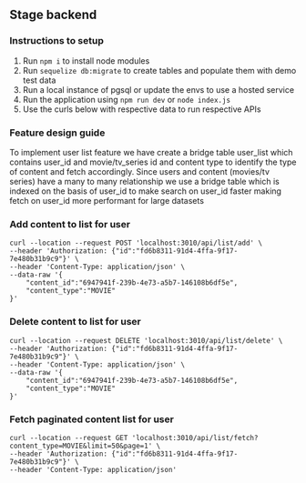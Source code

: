 ## Stage backend

### Instructions to setup

1. Run ```npm i``` to install node modules
2. Run ```sequelize db:migrate``` to create tables and populate them with demo test data
3. Run a local instance of pgsql or update the envs to use a hosted service 
4. Run the application using ```npm run dev``` or ```node index.js```
5. Use the curls below with respective data to run respective APIs


### Feature design guide
To implement user list feature we have create a bridge table user_list which contains user_id and movie/tv_series id and content type to identify the type of content and fetch accordingly.
Since users and content (movies/tv series) have a many to many relationship we use a bridge table which is indexed on the basis of user_id to make search on user_id faster making fetch on user_id more performant for large datasets


### Add content to list for user
```
curl --location --request POST 'localhost:3010/api/list/add' \
--header 'Authorization: {"id":"fd6b8311-91d4-4ffa-9f17-7e480b31b9c9"}' \
--header 'Content-Type: application/json' \
--data-raw '{
    "content_id":"6947941f-239b-4e73-a5b7-146108b6df5e",
    "content_type":"MOVIE"
}'
```

### Delete content to list for user
```
curl --location --request DELETE 'localhost:3010/api/list/delete' \
--header 'Authorization: {"id":"fd6b8311-91d4-4ffa-9f17-7e480b31b9c9"}' \
--header 'Content-Type: application/json' \
--data-raw '{
    "content_id":"6947941f-239b-4e73-a5b7-146108b6df5e",
    "content_type":"MOVIE"
}'
```

### Fetch paginated content list for user

```
curl --location --request GET 'localhost:3010/api/list/fetch?content_type=MOVIE&limit=50&page=1' \
--header 'Authorization: {"id":"fd6b8311-91d4-4ffa-9f17-7e480b31b9c9"}' \
--header 'Content-Type: application/json'
```